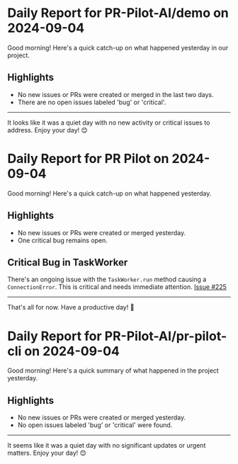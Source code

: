 # Daily Report for PR-Pilot-AI/demo on 2024-09-04

Good morning! Here's a quick catch-up on what happened yesterday in our project.

## Highlights
- No new issues or PRs were created or merged in the last two days.
- There are no open issues labeled 'bug' or 'critical'.

---

It looks like it was a quiet day with no new activity or critical issues to address. Enjoy your day! 😊


# Daily Report for PR Pilot on 2024-09-04

Good morning! Here's a quick catch-up on what happened yesterday.

## Highlights
- No new issues or PRs were created or merged yesterday.
- One critical bug remains open.

## Critical Bug in TaskWorker
There's an ongoing issue with the `TaskWorker.run` method causing a `ConnectionError`. This is critical and needs immediate attention. [Issue #225](https://github.com/PR-Pilot-AI/pr-pilot/issues/225)

---

That's all for now. Have a productive day! 🚀


# Daily Report for PR-Pilot-AI/pr-pilot-cli on 2024-09-04

Good morning! Here's a quick summary of what happened in the project yesterday.

## Highlights
- No new issues or PRs were created or merged yesterday.
- No open issues labeled 'bug' or 'critical' were found.

---

It seems like it was a quiet day with no significant updates or urgent matters. Enjoy your day! 😊


